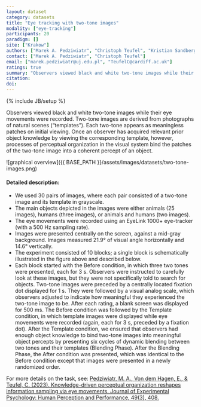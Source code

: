 ```yaml
---
layout: dataset
category: datasets
title: "Eye tracking with two-tone images"
modality: ["eye-tracking"]
participants: 20
paradigm: []
site: ["Krakow"]
authors: ["Marek A. Pedziwiatr", "Christoph Teufel", "Kristian Sandberg", "Michal Wierzchoń", "Renate Rutiku"]
contact: ["Marek A. Pedziwiatr", "Christoph Teufel"]
email: ["marek.pedziwiatr@uj.edu.pl", "TeufelC@cardiff.ac.uk"]
ratings: true
summary: "Observers viewed black and white two-tone images while their eye movements were recorded"
citation:
doi:
---
```


{% include JB/setup %}

Observers viewed black and white two-tone images while their eye movements were recorded. Two-tone images are derived from photographs of natural scenes (“templates”). Each two-tone appears as meaningless patches on initial viewing. Once an observer has acquired relevant prior object knowledge by viewing the corresponding template, however, processes of perceptual organization in the visual system bind the patches of the two-tone image into a coherent percept of an object.

![graphical overview]({{ BASE_PATH }}/assets/images/datasets/two-tone-images.png)

#### Detailed description: 
-	We used 30 pairs of images, where each pair consisted of a two-tone image and its template in grayscale. 
-	The main objects depicted in the images were either animals (25 images), humans (three images), or animals and humans (two images). 
-	The eye movements were recorded using an EyeLink 1000+ eye-tracker (with a 500 Hz sampling rate).
-	Images were presented centrally on the screen, against a mid-gray background. Images measured 21.9° of visual angle horizontally and 14.6° vertically.
-	The experiment consisted of 10 blocks; a single block is schematically illustrated in the figure above and described below. 
-	Each block started with the Before condition, in which three two tones were presented, each for 3 s. Observers were instructed to carefully look at these images, but they were not specifically told to search for objects. Two-tone images were preceded by a centrally located fixation dot displayed for 1 s. They were followed by a visual analog scale, which observers adjusted to indicate how meaningful they experienced the two-tone image to be.   After each rating, a blank screen was displayed for 500 ms. The Before condition was followed by the Template condition, in which template images were displayed while eye movements were recorded (again, each for 3 s, preceded by a fixation dot). After the Template condition, we ensured that observers had enough object knowledge to bind two-tone images into meaningful object percepts by presenting six cycles of dynamic blending between two tones and their templates (Blending Phase). After the Blending Phase, the After condition was presented, which was identical to the Before condition except that images were presented in a newly randomized order.  
  
For more details on the task, see: <a href="https://doi.org/10.1037/xhp0001080">Pedziwiatr, M. A., Von dem Hagen, E., & Teufel, C. (2023). Knowledge-driven perceptual organization reshapes information sampling via eye movements. Journal of Experimental Psychology: Human Perception and Performance, 49(3), 408.</a>